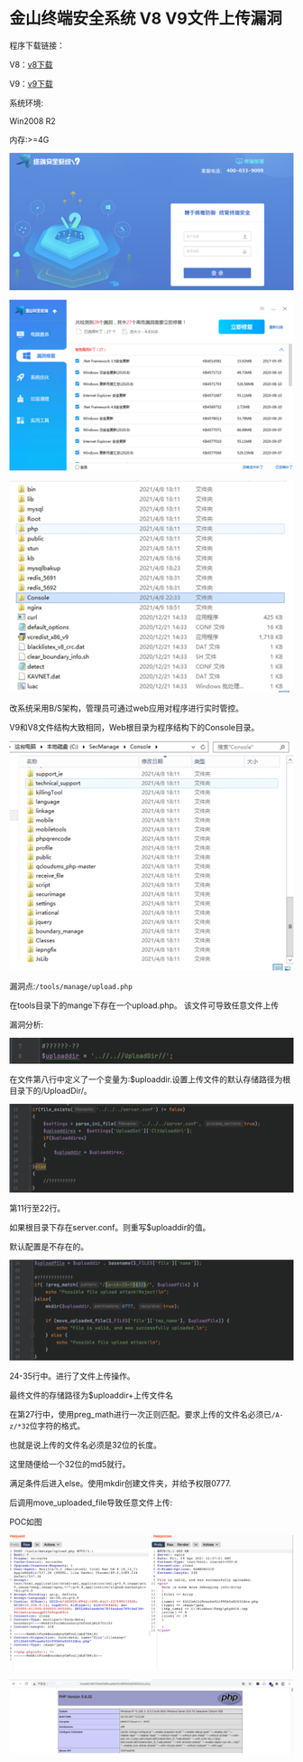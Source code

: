 # 金山终端安全系统 V8 V9文件上传漏洞

程序下载链接：

V8：[v8下载](http://duba-011.duba.net/netversion/Package/KAVNETV8Plus.iso%20%22v8%E4%B8%8B%E8%BD%BD%22)

V9：[v9下载](http://duba-011.duba.net/netversion/Package/SecManage.iso%20%22v9%E4%B8%8B%E8%BD%BD%22)

系统环境:

Win2008 R2

内存:>=4G

![](resource/金山终端安全系统-V8-V9文件上传漏洞/media/1.jpeg)

![](resource/金山终端安全系统-V8-V9文件上传漏洞/media/2.jpeg)

![](resource/金山终端安全系统-V8-V9文件上传漏洞/media/3.jpeg)

改系统采用B/S架构，管理员可通过web应用对程序进行实时管控。

V9和V8文件结构大致相同，Web根目录为程序结构下的Console目录。

![](resource/金山终端安全系统-V8-V9文件上传漏洞/media/4.jpeg)

漏洞点:`/tools/manage/upload.php`

在tools目录下的mange下存在一个upload.php。
该文件可导致任意文件上传

漏洞分析:

![](resource/金山终端安全系统-V8-V9文件上传漏洞/media/5.jpeg)

在文件第八行中定义了一个变量为:$uploaddir.设置上传文件的默认存储路径为根目录下的/UploadDir/。

![](resource/金山终端安全系统-V8-V9文件上传漏洞/media/6.jpeg)

第11行至22行。

如果根目录下存在server.conf。则重写$uploaddir的值。

默认配置是不存在的。

![](resource/金山终端安全系统-V8-V9文件上传漏洞/media/7.jpeg)

24-35行中。进行了文件上传操作。

最终文件的存储路径为$uploaddir+上传文件名

在第27行中，使用preg_math进行一次正则匹配。要求上传的文件名必须已`/A-z/*32`位字符的格式。

也就是说上传的文件名必须是32位的长度。

这里随便给一个32位的md5就行。

满足条件后进入else。使用mkdir创建文件夹，并给予权限0777.

后调用move_uploaded_file导致任意文件上传:

POC如图

![](resource/金山终端安全系统-V8-V9文件上传漏洞/media/8.jpeg)

![](resource/金山终端安全系统-V8-V9文件上传漏洞/media/9.jpeg)